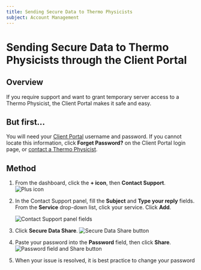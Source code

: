```yaml
---
title: Sending Secure Data to Thermo Physicists
subject: Account Management
---
```


# Sending Secure Data to Thermo Physicists through the Client Portal

## Overview
If you require support and want to grant temporary server access to a Thermo Physicist, the Client Portal makes it safe and easy. 

## But first...
You will need your [Client Portal](https://core.thermo.io/login/) username and password. If you cannot locate this information, click **Forget Password?** on the Client Portal login page, or [contact a Thermo Physicist](mailto:physicists@thermo.io).

## Method
1. From the dashboard, click the **+ icon**, then **Contact Support**.
   ![Plus icon](https://raw.githubusercontent.com/thermoio/docs/master/images/getting-started-thermo/2017-11-20_17-05-54.png)

2. In the Contact Support panel, fill the **Subject** and **Type your reply** fields. From the **Service** drop-down list, click your service. Click **Add**.

   ![Contact Support panel fields](https://raw.githubusercontent.com/thermoio/docs/master/images/getting-started-thermo/2017-11-20_17-11-30.png)
   
3. Click **Secure Data Share**.
   ![Secure Data Share button](https://raw.githubusercontent.com/thermoio/docs/master/images/getting-started-thermo/2017-11-20_17-15-44.png)
   
4. Paste your password into the **Password** field, then click **Share**.
   ![Password field and Share button](https://raw.githubusercontent.com/thermoio/docs/master/images/getting-started-thermo/2017-11-20_17-14-27.png)
   
5. When your issue is resolved, it is best practice to change your password
